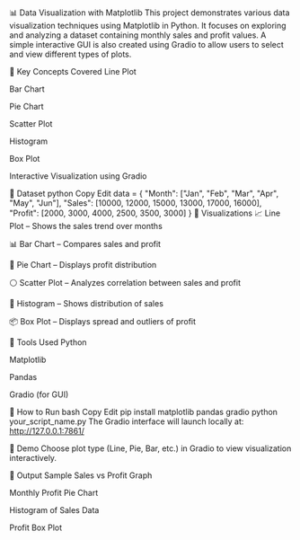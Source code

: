 📊 Data Visualization with Matplotlib
This project demonstrates various data visualization techniques using Matplotlib in Python. It focuses on exploring and analyzing a dataset containing monthly sales and profit values. A simple interactive GUI is also created using Gradio to allow users to select and view different types of plots.

🧠 Key Concepts Covered
 Line Plot

Bar Chart

Pie Chart

Scatter Plot

Histogram

Box Plot

Interactive Visualization using Gradio

📁 Dataset
python
Copy
Edit
data = {
    "Month": ["Jan", "Feb", "Mar", "Apr", "May", "Jun"],
    "Sales": [10000, 12000, 15000, 13000, 17000, 16000],
    "Profit": [2000, 3000, 4000, 2500, 3500, 3000]
}
📌 Visualizations
📈 Line Plot – Shows the sales trend over months

📊 Bar Chart – Compares sales and profit

🥧 Pie Chart – Displays profit distribution

⚪ Scatter Plot – Analyzes correlation between sales and profit

🧮 Histogram – Shows distribution of sales

📦 Box Plot – Displays spread and outliers of profit

🧪 Tools Used
Python

Matplotlib

Pandas

Gradio (for GUI)

🚀 How to Run
bash
Copy
Edit
pip install matplotlib pandas gradio
python your_script_name.py
The Gradio interface will launch locally at:
http://127.0.0.1:7861/

📸 Demo
Choose plot type (Line, Pie, Bar, etc.) in Gradio to view visualization interactively.

📄 Output Sample
Sales vs Profit Graph

Monthly Profit Pie Chart

Histogram of Sales Data

Profit Box Plot
